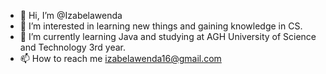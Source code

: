 - 👋 Hi, I’m @Izabelawenda
- 👀 I’m interested in learning new things and gaining knowledge in CS.
- 🌱 I’m currently learning Java and studying at AGH University of Science and Technology 3rd year.
- 📫 How to reach me izabelawenda16@gmail.com

<!---
Izabelawenda/Izabelawenda is a ✨ special ✨ repository because its `README.md` (this file) appears on your GitHub profile.
You can click the Preview link to take a look at your changes.
--->
